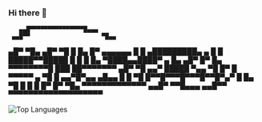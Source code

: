 ### Hi there 👋
       ▄▄█▀▀▀▀▀▀▀▀▀▀▀▀▀▀▀█▄▄▄
     ▄▄█▀▀                    ▀█▄▄
   ▄█▀                           ▀█▄
 ▄█▀                               ▀█
 █                                  █▄
█▀      ▄▄▄▄▄▄                       █
█    ▄█████████▄       ▄             █
█   █████▀▀█████       █          █  █
█▄  ▀████▄▄████▀   ▄   █▄       ▄█▀ █▀
 █▄   ▀▀▀▀▀▀▀▀█   ███   ██▀▀▀▀▀▀▀ ▄█▀
  ▀█       ▄▄▀   █████   ▀▄▄      ▀█
  █▀    █        ▀▀▀▀▀       ▄     ▀█
  █  ▄▄▀█▀▄▄                ▄█▄▄    █
  █      ▀█ █▀▀█▀▀▀█▀▀▀█▀▀█▀▄▀      █
  █▄       ▀█  █   █   █  █▀       █▀
   ▀█▄       ▀▀▀▀▀▀▀▀▀▀▀▀▀      ▄▄█▀
     ▀▀█▄▄▄                 ▄▄█▀▀
          ▀▀▀▀▀▀▀▀▀▀▀▀▀▀▀▀▀▀▀

<img alt="Top Languages" src="https://github-readme-stats.vercel.app/api/top-langs/?username=Spelunkerr&layout=compact" />

